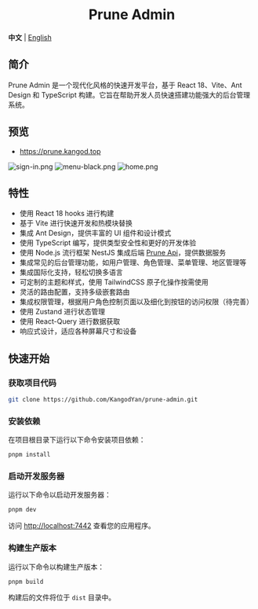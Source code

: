 <div align="center"> 
<br> 
<br>
<h1> Prune Admin </h1>
</div>

**中文** | [English](./README.en-US.md)

## 简介

Prune Admin 是一个现代化风格的快速开发平台，基于 React 18、Vite、Ant Design 和 TypeScript 构建。它旨在帮助开发人员快速搭建功能强大的后台管理系统。

## 预览
+ https://prune.kangod.top

![sign-in.png](https://github.com/KangodYan/prune-admin/assets/36319737/fb9b5118-2fb8-44bc-b15c-529e546cff10)
![menu-black.png](https://github.com/KangodYan/prune-admin/assets/36319737/d160e725-34be-484c-b84c-e1188e7772e4)
![home.png](https://github.com/KangodYan/prune-admin/assets/36319737/e9d8dbd4-33e3-4f62-95de-ab2d1aba118d)

## 特性

- 使用 React 18 hooks 进行构建
- 基于 Vite 进行快速开发和热模块替换
- 集成 Ant Design，提供丰富的 UI 组件和设计模式
- 使用 TypeScript 编写，提供类型安全性和更好的开发体验
- 使用 Node.js 流行框架 NestJS 集成后端 [Prune Api](https://github.com/KangodYan/prune-api)，提供数据服务
- 集成常见的后台管理功能，如用户管理、角色管理、菜单管理、地区管理等
- 集成国际化支持，轻松切换多语言
- 可定制的主题和样式，使用 TailwindCSS 原子化操作按需使用
- 灵活的路由配置，支持多级嵌套路由
- 集成权限管理，根据用户角色控制页面以及细化到按钮的访问权限（待完善）
- 使用 Zustand 进行状态管理
- 使用 React-Query 进行数据获取
- 响应式设计，适应各种屏幕尺寸和设备

## 快速开始

### 获取项目代码

```bash
git clone https://github.com/KangodYan/prune-admin.git
```

### 安装依赖

在项目根目录下运行以下命令安装项目依赖：

```bash
pnpm install
```

### 启动开发服务器

运行以下命令以启动开发服务器：

```bash
pnpm dev
```

访问 [http://localhost:7442](http://localhost:7442) 查看您的应用程序。

### 构建生产版本

运行以下命令以构建生产版本：

```bash
pnpm build
```

构建后的文件将位于 `dist` 目录中。
